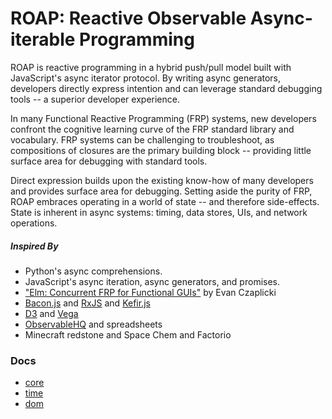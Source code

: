 # ROAP: Reactive Observable Async-iterable Programming

ROAP is reactive programming in a hybrid push/pull model built with JavaScript's async iterator protocol.
By writing async generators, developers directly express intention and can leverage standard debugging tools -- a superior developer experience.

In many Functional Reactive Programming (FRP) systems, new developers confront the cognitive learning curve of the FRP standard library and vocabulary.
FRP systems can be challenging to troubleshoot, as compositions of closures are the primary building block -- providing little surface area for debugging with standard tools.

Direct expression builds upon the existing know-how of many developers and provides surface area for debugging.
Setting aside the purity of FRP, ROAP embraces operating in a world of state -- and therefore side-effects.
State is inherent in async systems: timing, data stores, UIs, and network operations.


##### Inspired By

- Python's async comprehensions.
- JavaScript's async iteration, async generators, and promises.
- ["Elm: Concurrent FRP for Functional GUIs"][elm-paper] by Evan Czaplicki
- [Bacon.js][] and [RxJS][] and [Kefir.js][]
- [D3][] and [Vega][]
- [ObservableHQ][] and spreadsheets 
- Minecraft redstone and Space Chem and Factorio

 [elm-paper]: https://elm-lang.org/assets/papers/concurrent-frp.pdf
 [D3]: https://d3js.org
 [Vega]: https://vega.github.io
 [Bacon.js]: https://baconjs.github.io
 [RxJS]: http://reactivex.io
 [Kefir.js]: http://kefirjs.github.io/kefir/
 [ObservableHQ]: https://observablehq.com


### Docs

- [core](./docs/core.md)
- [time](./docs/time.md)
- [dom](./docs/dom.md)

